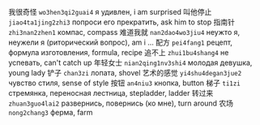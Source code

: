我很奇怪 `wo3hen3qi2guai4` я удивлен, i am surprised
叫他停止 `jiao4ta1jing2zhi3` попроси его прекратить, ask him to stop
指南针 `zhi3nan2zhen1` компас, compass
难道我就 `nan2dao4wo3jiu4` неужто я, неужели я (риторический вопрос), am i ...
配方 `pei4fang1` рецепт, формула изготовления, formula, recipe
追不上 `zhui1bu4shang4` не успевать, can't catch up
年轻女士 `nian2qing1nv3shi4` молодая девушка, young lady
铲子 `chan3zi` лопата, shovel
艺术的感觉 `yi4shu4degan3jue2` чувство стиля, sense of style
按钮 `an4niu3` кнопка, button
梯子 `ti1zi` стремянка, переносная лестница, stepladder, ladder
转过来 `zhuan3guo4lai2` развернись, повернись (ко мне), turn around
农场 `nong2chang3` ферма, farm
